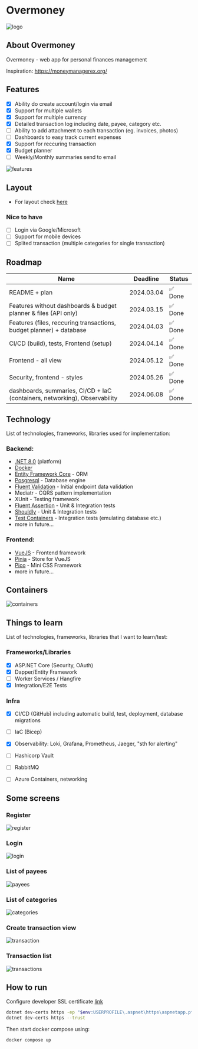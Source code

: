 # Overmoney

![logo](docs/imgs/logo.jpg)

## About Overmoney

Overmoney - web app for personal finances management

Inspiration: https://moneymanagerex.org/

## Features

- [x] Ability do create account/login via email
- [x] Support for multiple wallets
- [x] Support for multiple currency
- [x] Detailed transaction log including date, payee, category etc.
- [ ] Ability to add attachment to each transaction (eg. invoices, photos)
- [ ] Dashboards to easy track current expenses
- [x] Support for reccuring transaction
- [x] Budget planner
- [ ] Weekly/Monthly summaries send to email

![features](docs/features.drawio.png)

## Layout

- For layout check [here](/docs/Layouts.md)

### Nice to have

- [ ] Login via Google/Microsoft
- [ ] Support for mobile devices
- [ ] Splited transaction (multiple categories for single transaction)

## Roadmap

| Name                                                                       | Deadline   | Status      |
| -------------------------------------------------------------------------- | ---------- | ----------- |
| README + plan                                                              | 2024.03.04 | ✅ Done     |
| Features without dashboards & budget planner & files (API only)            | 2024.03.15 | ✅ Done     |
| Features (files, reccuring transactions, budget planner) + database        | 2024.04.03 | ✅ Done     |
| CI/CD (build), tests, Frontend (setup)                                     | 2024.04.14 | ✅ Done     |
| Frontend - all view                                                        | 2024.05.12 | ✅ Done     |
| Security, frontend - styles                                                | 2024.05.26 | ✅ Done     |
| dashboards, summaries, CI/CD + IaC (containers, networking), Observability | 2024.06.08 | ✅ Done |

## Technology

List of technologies, frameworks, libraries used for implementation:

### Backend:

- [.NET 8.0](https://dotnet.microsoft.com/en-us/) (platform)
- [Docker](https://www.docker.com/)
- [Entity Framework Core](https://learn.microsoft.com/en-us/ef/) - ORM
- [Posgresql](https://www.postgresql.org.pl/) - Database engine
- [Fluent Validation](https://fluentvalidation.net/) - Initial endpoint data validation
- Mediatr - CQRS pattern implementation
- XUnit - Testing framework
- [Fluent Assertion](https://fluentassertions.com/) - Unit & Integration tests
- [Shouldly](https://shouldly.org) - Unit & Integration tests
- [Test Containers](https://dotnet.testcontainers.org/) - Integration tests (emulating database etc.)
- more in future...

### Frontend:

- [VueJS](https://vuejs.org/) - Frontend framework
- [Pinia](https://pinia.vuejs.org/) - Store for VueJS
- [Pico](https://picocss.com/) - Mini CSS Framework
- more in future...

## Containers

![containers](docs/containers.png)

## Things to learn

List of technologies, frameworks, libraries that I want to learn/test:

### Frameworks/Libraries

- [x] ASP.NET Core (Security, OAuth)
- [x] Dapper/Entity Framework
- [ ] Worker Services / Hangfire
- [x] Integration/E2E Tests

### Infra

- [x] CI/CD (GitHub) including automatic build, test, deployment, database migrations
- [ ] IaC (Bicep)
- [x] Observability: Loki, Grafana, Prometheus, Jaeger, "sth for alerting"
- [ ] Hashicorp Vault
- [ ] RabbitMQ
- [ ] Azure Containers, networking


## Some screens

### Register

![register](docs/imgs/1.png)

### Login

![login](docs/imgs/2.png)

### List of payees

![payees](docs/imgs/3.png)

### List of categories

![categories](docs/imgs/4.png)

### Create transaction view

![transaction](docs/imgs/5.png)

### Transaction list

![transactions](docs/imgs/6.png)

## How to run

Configure developer SSL certificate [link](https://learn.microsoft.com/en-us/aspnet/core/security/docker-compose-https?view=aspnetcore-8.0#starting-a-container-with-https-support-using-docker-compose)

```bash
dotnet dev-certs https -ep "$env:USERPROFILE\.aspnet\https\aspnetapp.pfx"  -p $CREDENTIAL_PLACEHOLDER$
dotnet dev-certs https --trust
```

Then start docker compose using:

```bash
docker compose up
```
